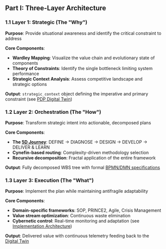 ## Part I: Three-Layer Architecture

### 1.1 Layer 1: Strategic (The "Why")
**Purpose**: Provide situational awareness and identify the critical constraint to address

**Core Components**:
- **Wardley Mapping**: Visualize the value chain and evolutionary state of components
- **Theory of Constraints**: Identify the single bottleneck limiting system performance
- **Strategic Context Analysis**: Assess competitive landscape and strategic options

**Output**: `strategic_context` object defining the imperative and primary constraint (see [PDP Digital Twin](./02-pdp-digital-twin.md#21-semantic-data-model-json-ld))

### 1.2 Layer 2: Orchestration (The "How")
**Purpose**: Transform strategic intent into actionable, decomposed plans

**Core Components**:
- **The [5D Journey](./03-enhanced-5d-journey.md)**: DEFINE → DIAGNOSE → DESIGN → DEVELOP → DELIVER & LEARN
- **Cynefin-based routing**: Complexity-driven methodology selection
- **Recursive decomposition**: Fractal application of the entire framework

**Output**: Fully decomposed WBS tree with formal [BPMN/DMN specifications](./05-implementation-architecture.md#51-three-layer-system-architecture)

### 1.3 Layer 3: Execution (The "What")
**Purpose**: Implement the plan while maintaining antifragile adaptability

**Core Components**:
- **Domain-specific frameworks**: SOP, PRINCE2, Agile, Crisis Management
- **Value stream optimization**: Continuous waste elimination
- **Cybernetic control**: Real-time monitoring and adaptation (see [Implementation Architecture](./05-implementation-architecture.md))

**Output**: Delivered value with continuous telemetry feeding back to the [Digital Twin](./02-pdp-digital-twin.md) 